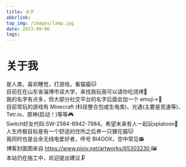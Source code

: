 ```yaml
---
title: 关于
abbrlink: 
top_img: /images/lamp.jpg
date: 2023-09-06
tags:
---
```


# 关于我
 是人类，喜欢睡觉，打游戏，看猫猫🐱  
 目前在在山东省淄博市读大学，来找我玩我可以请你吃烧烤🍢  
 我的名字有点多，但大部分社交平台的名字后面会加一个 emoji->🧠  
 目前常玩的游戏有 Minecraft (科技整合包或生电类)、光遇(主要是竞速等)、Tetr.io、原神(启动！)等等🎮  
 Switch好友代码:SW-2584-8942-7984。希望未来有人一起玩splatoon🦑  
 人生终极目标是有一个舒适的住所之后养一只狸花猫😽  
 我同时也是业余无线电爱好者，呼号 BI4OOX，空中常见📻  
 博客封面图来自 [ https://www.pixiv.net/artworks/65303230 ](https://www.pixiv.net/artworks/65303230)🖼️  
 本站仍在施工中，欢迎提出建议🗜  